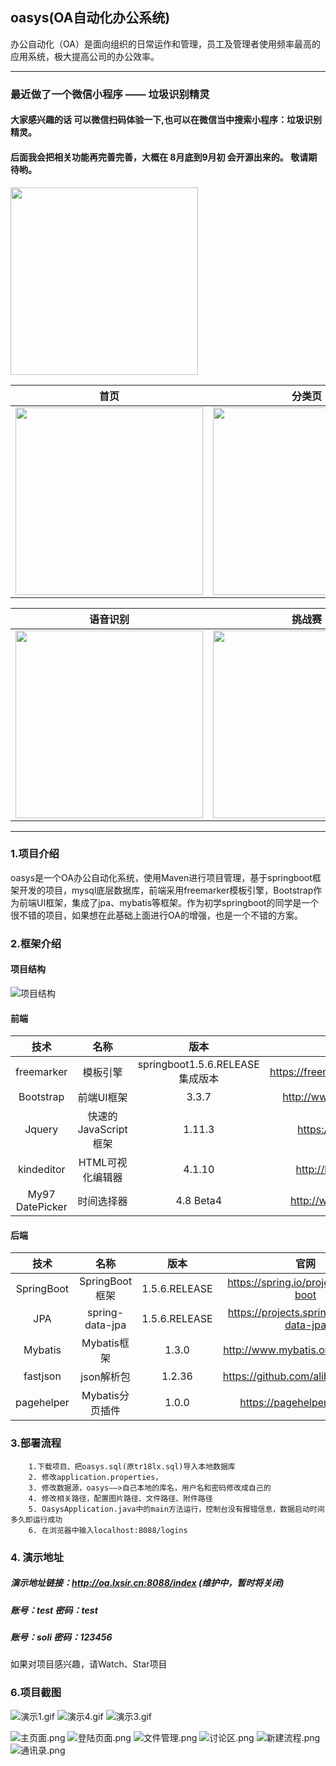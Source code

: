 ##	oasys(OA自动化办公系统)
 办公自动化（OA）是面向组织的日常运作和管理，员工及管理者使用频率最高的应用系统，极大提高公司的办公效率。

---
### 最近做了一个微信小程序 —— 垃圾识别精灵
#### 大家感兴趣的话 可以微信扫码体验一下,也可以在微信当中搜索小程序：垃圾识别精灵。 
#### 后面我会把相关功能再完善完善，大概在 8月底到9月初 会开源出来的。 敬请期待哟。

<img src="https://images.gitee.com/uploads/images/2019/0730/130939_1e21447e_1277461.jpeg" width="300"  align=center />

<!-- <img src="https://images.gitee.com/uploads/images/2019/0730/114215_38a24a48_1277461.jpeg" width="300"  align=center /> -->

| 首页 | 分类页 | 分类详情 | 搜索页 |
| :--------: | :--------:| :--: |:--:|
| <img src="https://images.gitee.com/uploads/images/2019/0730/125242_4777d3fa_1277461.png" width="300"  align=center />|<img src="https://images.gitee.com/uploads/images/2019/0730/125250_8275848e_1277461.png" width="300"  align=center />|<img src="https://images.gitee.com/uploads/images/2019/0730/125301_35954171_1277461.png" width="300"  align=center />|<img src="https://images.gitee.com/uploads/images/2019/0730/125317_7272a96b_1277461.png" width="300"  align=center />|


| 语音识别 | 挑战赛 | 挑战赛等级 | 挑战赛详情 |
| :--------: | :--------:| :--: |:--:|
| <img src="https://images.gitee.com/uploads/images/2019/0730/125349_348ed5a1_1277461.png" width="300"  align=center />|<img src="https://images.gitee.com/uploads/images/2019/0730/125325_0eac19a1_1277461.png" width="300"  align=center />|<img src="https://images.gitee.com/uploads/images/2019/0730/125333_20a7ed64_1277461.png" width="300"  align=center />|<img src="https://images.gitee.com/uploads/images/2019/0730/125341_350f0101_1277461.png" width="300"  align=center />|

<!-- 
|  欢迎来一起交流哟 | 
|  :--------:| 
| <img src="https://images.gitee.com/uploads/images/2019/0730/125230_2a8b47dd_1277461.jpeg" width="300"  align=center />| -->
<!-- 
| 作者微信,加个好友吧 | 欢迎来一起交流哟 | 
| :--------: | :--------:| 
| <img src="https://images.gitee.com/uploads/images/2019/0730/125216_76c77d92_1277461.jpeg" width="300"  align=center />|<img src="https://images.gitee.com/uploads/images/2019/0730/125230_2a8b47dd_1277461.jpeg" width="300"  align=center />| -->

---

###	1.项目介绍
oasys是一个OA办公自动化系统，使用Maven进行项目管理，基于springboot框架开发的项目，mysql底层数据库，前端采用freemarker模板引擎，Bootstrap作为前端UI框架，集成了jpa、mybatis等框架。作为初学springboot的同学是一个很不错的项目，如果想在此基础上面进行OA的增强，也是一个不错的方案。
### 2.框架介绍
#### 项目结构
![项目结构](https://images.gitee.com/uploads/images/2018/0926/164310_e781580c_1277461.png "项目结构目录.png")
#### 前端

| 技术      |    名称| 版本|	官网|
| :--------: | :--------:| :--: |:--:|
| freemarker|模板引擎|springboot1.5.6.RELEASE集成版本|https://freemarker.apache.org/|
| Bootstrap|前端UI框架|3.3.7|http://www.bootcss.com/|
| Jquery|快速的JavaScript框架|1.11.3|https://jquery.com/|
|kindeditor|HTML可视化编辑器|4.1.10|http://kindeditor.net|
|My97 DatePicker|时间选择器|4.8 Beta4|http://www.my97.net/|

#### 后端

| 技术 | 名称 | 版本 | 官网 |
| :--------: | :--------:|:---:|:------:|
|SpringBoot|SpringBoot框架|1.5.6.RELEASE|https://spring.io/projects/spring-boot|
|JPA|spring-data-jpa|1.5.6.RELEASE|https://projects.spring.io/spring-data-jpa|
|Mybatis|Mybatis框架|1.3.0|http://www.mybatis.org/mybatis-3|
|fastjson|json解析包|1.2.36|https://github.com/alibaba/fastjson|
|pagehelper|Mybatis分页插件|1.0.0|https://pagehelper.github.io|

### 3.部署流程

	    1.下载项目、把oasys.sql(原tr18lx.sql)导入本地数据库
		2. 修改application.properties，
		3. 修改数据源，oasys——>自己本地的库名，用户名和密码修改成自己的
		4. 修改相关路径，配置图片路径、文件路径、附件路径
		5. OasysApplication.java中的main方法运行，控制台没有报错信息，数据启动时间多久即运行成功
		6. 在浏览器中输入localhost:8088/logins
		
### 4. 演示地址

#####     演示地址链接：http://oa.lxsir.cn:8088/index (维护中，暂时将关闭)
#####     账号：test      密码：test
#####     账号：soli      密码：123456

<!-- ps:有问题可以反馈，QQ交流群：869544047 -->

如果对项目感兴趣，请Watch、Star项目

<!-- ### 5.友链

1. ##### AgileBPM 敏捷工作流开发平台 https://gitee.com/agile-bpm/agile-bpm-basic
    ###### 后续OA系统流程模块将采用该工作流
    企业级流程解决方案， 前后端分离，模块化，超低耦合。 基于activiti5.22，零java代码即可做到复杂业务的流程实现


2. ##### Spring boot2 脚手架项目V1.x https://gitee.com/bdj/SpringBoot_v2
    ###### 该项目会进行模块化改造、前后端分离、与 AgileBPM 底层 API 一致化改造，也会适时会增加一些新的可选模块（如组织架构） 
    AgileBPM 的相关组件可以自由依附于该软件，并基于该 springboot 应用起步软件为基础不断 构建更多应用组件 -->


###  6.项目截图

![演示1.gif](https://i.loli.net/2018/09/26/5bab4564b93af.gif)
![演示4.gif](https://i.loli.net/2018/09/26/5bab4565b121e.gif)
![演示3.gif](https://i.loli.net/2018/09/26/5bab4564b1469.gif)

![主页面.png](https://i.loli.net/2018/09/26/5bab46225db21.png)
![登陆页面.png](https://i.loli.net/2018/09/26/5bab46228ed27.png)
![文件管理.png](https://i.loli.net/2018/09/26/5bab46224f849.png)
![讨论区.png](https://i.loli.net/2018/09/26/5bab4622599ae.png)
![新建流程.png](https://i.loli.net/2018/09/26/5bab46226122e.png)
![通讯录.png](https://i.loli.net/2018/09/26/5bab462261e3d.png)
